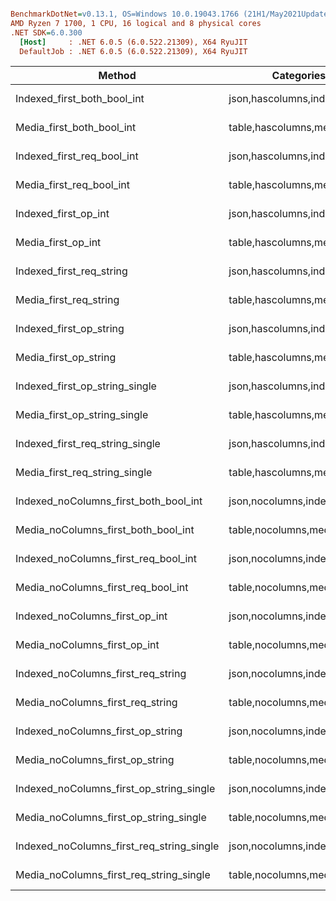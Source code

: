 ``` ini

BenchmarkDotNet=v0.13.1, OS=Windows 10.0.19043.1766 (21H1/May2021Update)
AMD Ryzen 7 1700, 1 CPU, 16 logical and 8 physical cores
.NET SDK=6.0.300
  [Host]     : .NET 6.0.5 (6.0.522.21309), X64 RyuJIT
  DefaultJob : .NET 6.0.5 (6.0.522.21309), X64 RyuJIT


```
|                                    Method |                    Categories |         Mean |      Error |     StdDev |
|------------------------------------------ |------------------------------ |-------------:|-----------:|-----------:|
|               Indexed_first_both_bool_int | json,hascolumns,indexed,first |     6.642 ms |  0.1323 ms |  0.3531 ms |
|                 Media_first_both_bool_int |  table,hascolumns,media,first |   134.972 ms |  1.4135 ms |  1.2530 ms |
|                Indexed_first_req_bool_int | json,hascolumns,indexed,first |    28.642 ms |  0.5380 ms |  0.4492 ms |
|                  Media_first_req_bool_int |  table,hascolumns,media,first |   249.123 ms |  3.3765 ms |  2.8195 ms |
|                      Indexed_first_op_int | json,hascolumns,indexed,first |     4.765 ms |  0.0953 ms |  0.2494 ms |
|                        Media_first_op_int |  table,hascolumns,media,first |    89.694 ms |  1.7909 ms |  2.3287 ms |
|                  Indexed_first_req_string | json,hascolumns,indexed,first | 1,466.409 ms | 28.4672 ms | 26.6282 ms |
|                    Media_first_req_string |  table,hascolumns,media,first | 3,132.863 ms | 28.2227 ms | 26.3995 ms |
|                   Indexed_first_op_string | json,hascolumns,indexed,first | 2,511.278 ms | 15.3365 ms | 14.3458 ms |
|                     Media_first_op_string |  table,hascolumns,media,first |   492.253 ms |  6.4743 ms |  5.0547 ms |
|            Indexed_first_op_string_single | json,hascolumns,indexed,first | 2,501.888 ms |  6.5184 ms |  5.0891 ms |
|              Media_first_op_string_single |  table,hascolumns,media,first |    76.057 ms |  2.1989 ms |  6.4490 ms |
|           Indexed_first_req_string_single | json,hascolumns,indexed,first | 1,410.806 ms | 22.5999 ms | 21.1400 ms |
|             Media_first_req_string_single |  table,hascolumns,media,first |   139.974 ms |  2.7730 ms |  6.8541 ms |
|     Indexed_noColumns_first_both_bool_int |  json,nocolumns,indexed,first |     6.440 ms |  0.1281 ms |  0.3094 ms |
|       Media_noColumns_first_both_bool_int |   table,nocolumns,media,first |   134.785 ms |  1.9739 ms |  1.8464 ms |
|      Indexed_noColumns_first_req_bool_int |  json,nocolumns,indexed,first |    27.370 ms |  0.3812 ms |  0.3184 ms |
|        Media_noColumns_first_req_bool_int |   table,nocolumns,media,first |   265.708 ms |  5.0133 ms |  4.4442 ms |
|            Indexed_noColumns_first_op_int |  json,nocolumns,indexed,first |     4.515 ms |  0.0884 ms |  0.1452 ms |
|              Media_noColumns_first_op_int |   table,nocolumns,media,first |    90.168 ms |  1.6429 ms |  1.3719 ms |
|        Indexed_noColumns_first_req_string |  json,nocolumns,indexed,first | 1,463.739 ms | 19.8935 ms | 18.6084 ms |
|          Media_noColumns_first_req_string |   table,nocolumns,media,first | 3,125.529 ms | 28.1682 ms | 26.3485 ms |
|         Indexed_noColumns_first_op_string |  json,nocolumns,indexed,first | 2,517.308 ms | 24.1128 ms | 21.3753 ms |
|           Media_noColumns_first_op_string |   table,nocolumns,media,first |   494.283 ms |  8.9849 ms |  9.9867 ms |
|  Indexed_noColumns_first_op_string_single |  json,nocolumns,indexed,first | 2,513.694 ms | 19.7399 ms | 17.4989 ms |
|    Media_noColumns_first_op_string_single |   table,nocolumns,media,first |   406.639 ms |  5.1703 ms |  4.3175 ms |
| Indexed_noColumns_first_req_string_single |  json,nocolumns,indexed,first | 1,409.895 ms | 26.6260 ms | 24.9060 ms |
|   Media_noColumns_first_req_string_single |   table,nocolumns,media,first |   827.508 ms |  4.6228 ms |  3.8603 ms |
